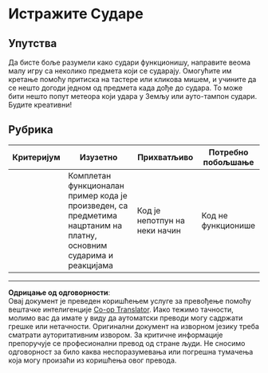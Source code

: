 <!--
CO_OP_TRANSLATOR_METADATA:
{
  "original_hash": "8a0a097b45e7c75a611e2795e4013f16",
  "translation_date": "2025-08-28T10:16:57+00:00",
  "source_file": "6-space-game/4-collision-detection/assignment.md",
  "language_code": "sr"
}
-->
# Истражите Сударе

## Упутства

Да бисте боље разумели како судари функционишу, направите веома малу игру са неколико предмета који се сударају. Омогућите им кретање помоћу притиска на тастере или кликова мишем, и учините да се нешто догоди једном од предмета када дође до судара. То може бити нешто попут метеора који удара у Земљу или ауто-тампон судари. Будите креативни!

## Рубрика

| Критеријум | Изузетно                                                                                                                | Прихватљиво                    | Потребно побољшање |
| ---------- | ----------------------------------------------------------------------------------------------------------------------- | ------------------------------ | ------------------ |
|            | Комплетан функционалан пример кода је произведен, са предметима нацртаним на платну, основним сударима и реакцијама     | Код је непотпун на неки начин  | Код не функционише |

---

**Одрицање од одговорности**:  
Овај документ је преведен коришћењем услуге за превођење помоћу вештачке интелигенције [Co-op Translator](https://github.com/Azure/co-op-translator). Иако тежимо тачности, молимо вас да имате у виду да аутоматски преводи могу садржати грешке или нетачности. Оригинални документ на изворном језику треба сматрати ауторитативним извором. За критичне информације препоручује се професионални превод од стране људи. Не сносимо одговорност за било каква неспоразумевања или погрешна тумачења која могу произаћи из коришћења овог превода.